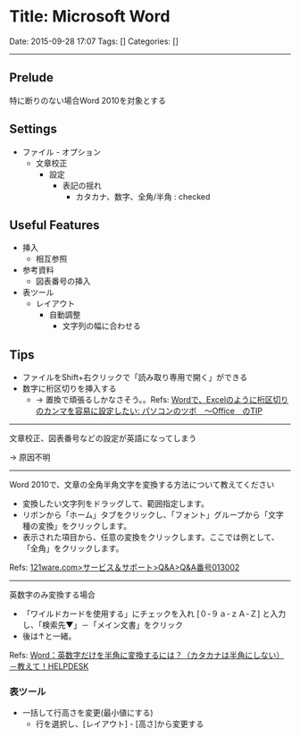 # Title: Microsoft Word

Date: 2015-09-28 17:07
Tags: []
Categories: []

<!-- toc -->

---

## Prelude

特に断りのない場合Word 2010を対象とする

## Settings

- ファイル - オプション
    - 文章校正
        - 設定
            - 表記の揺れ
                - カタカナ、数字、全角/半角 : checked

## Useful Features

- 挿入
    - 相互参照
- 参考資料
    - 図表番号の挿入
- 表ツール
    - レイアウト
        - 自動調整
            - 文字列の幅に合わせる

## Tips

- ファイルをShift+右クリックで「読み取り専用で開く」ができる
- 数字に桁区切りを挿入する
    - -> 置換で頑張るしかなさそう。。Refs: [Wordで、Excelのように桁区切りのカンマを容易に設定したい: パソコンのツボ　～Office　のTIP](http://pcclick.seesaa.net/article/190043575.html)

---

文章校正、図表番号などの設定が英語になってしまう

-> 原因不明

---

Word 2010で、文章の全角半角文字を変換する方法について教えてください

- 変換したい文字列をドラッグして、範囲指定します。
- リボンから「ホーム」タブをクリックし、「フォント」グループから「文字種の変換」をクリックします。
- 表示された項目から、任意の変換をクリックします。ここでは例として、「全角」をクリックします。

Refs: [121ware.com&gt;サービス＆サポート&gt;Q&amp;A&gt;Q&amp;A番号013002](http://121ware.com/qasearch/1007/app/servlet/relatedqa?QID=013002)

---

英数字のみ変換する場合

- 「ワイルドカードを使用する」にチェックを入れ [０-９ａ-ｚＡ-Ｚ] と入力し、「検索先▼」－「メイン文書」をクリック
- 後は↑と一緒。

Refs: [Word：英数字だけを半角に変換するには？（カタカナは半角にしない）－教えて！HELPDESK](http://office-qa.com/Word/wd209.htm)

### 表ツール

- 一括して行高さを変更(最小値にする)
    - 行を選択し、[レイアウト] - [高さ]から変更する

